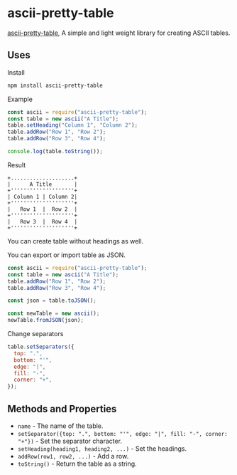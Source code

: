 # ascii-pretty-table

[ascii-pretty-table](https://www.npmjs.com/package/ascii-pretty-table), A simple and light weight library for creating ASCII tables.

## Uses

Install

```bash
npm install ascii-pretty-table
```

Example

```js
const ascii = require("ascii-pretty-table");
const table = new ascii("A Title");
table.setHeading("Column 1", "Column 2");
table.addRow("Row 1", "Row 2");
table.addRow("Row 3", "Row 4");

console.log(table.toString());
```

Result

```ascii
+....................+
|      A Title       |
+''''''''''''''''''''+
| Column 1 | Column 2|
+''''''''''''''''''''+
|   Row 1  |  Row 2  |
+''''''''''''''''''''+
|   Row 3  |  Row 4  |
+''''''''''''''''''''+
```

You can create table without headings as well.

You can export or import table as JSON.

```js
const ascii = require("ascii-pretty-table");
const table = new ascii("A Title");
table.addRow("Row 1", "Row 2");
table.addRow("Row 3", "Row 4");

const json = table.toJSON();

const newTable = new ascii();
newTable.fromJSON(json);
```

Change separators

```js
table.setSeparators({
  top: ".",
  bottom: "'",
  edge: "|",
  fill: "-",
  corner: "+",
});
```

## Methods and Properties

- `name` - The name of the table.
- `setSeparator({top: ".", bottom: "'", edge: "|", fill: "-", corner: "+"})` - Set the separator character.
- `setHeading(heading1, heading2, ...)` - Set the headings.
- `addRow(row1, row2, ...)` - Add a row.
- `toString()` - Return the table as a string.
